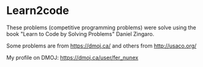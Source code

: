 # Learn2code
These problems (competitive programming problems) were solve using the book "Learn to Code by Solving Problems" Daniel Zingaro.

Some problems are from https://dmoj.ca/ and others from http://usaco.org/

My profile on DMOJ: https://dmoj.ca/user/fer_nunex
